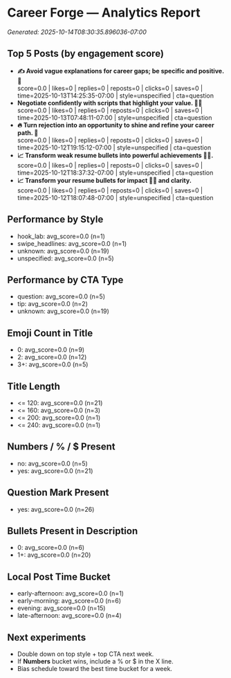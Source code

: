 # Career Forge — Analytics Report

_Generated: 2025-10-14T08:30:35.896036-07:00_

## Top 5 Posts (by engagement score)

- **✍️ Avoid vague explanations for career gaps; be specific and positive. 🌟**  
  score=0.0 | likes=0 | replies=0 | reposts=0 | clicks=0 | saves=0 | time=2025-10-13T14:25:35-07:00 | style=unspecified | cta=question
- **Negotiate confidently with scripts that highlight your value. 💼💪**  
  score=0.0 | likes=0 | replies=0 | reposts=0 | clicks=0 | saves=0 | time=2025-10-13T07:48:11-07:00 | style=unspecified | cta=question
- **🔥 Turn rejection into an opportunity to shine and refine your career path. 🌟**  
  score=0.0 | likes=0 | replies=0 | reposts=0 | clicks=0 | saves=0 | time=2025-10-12T19:15:12-07:00 | style=unspecified | cta=question
- **📈 Transform weak resume bullets into powerful achievements 💪✨.**  
  score=0.0 | likes=0 | replies=0 | reposts=0 | clicks=0 | saves=0 | time=2025-10-12T18:37:32-07:00 | style=unspecified | cta=question
- **📈 Transform your resume bullets for impact 🎯✨ and clarity.**  
  score=0.0 | likes=0 | replies=0 | reposts=0 | clicks=0 | saves=0 | time=2025-10-12T18:07:48-07:00 | style=unspecified | cta=question

## Performance by Style

- hook_lab: avg_score=0.0 (n=1)
- swipe_headlines: avg_score=0.0 (n=1)
- unknown: avg_score=0.0 (n=19)
- unspecified: avg_score=0.0 (n=5)

## Performance by CTA Type

- question: avg_score=0.0 (n=5)
- tip: avg_score=0.0 (n=2)
- unknown: avg_score=0.0 (n=19)

## Emoji Count in Title

- 0: avg_score=0.0 (n=9)
- 2: avg_score=0.0 (n=12)
- 3+: avg_score=0.0 (n=5)

## Title Length

- <= 120: avg_score=0.0 (n=21)
- <= 160: avg_score=0.0 (n=3)
- <= 200: avg_score=0.0 (n=1)
- <= 240: avg_score=0.0 (n=1)

## Numbers / % / $ Present

- no: avg_score=0.0 (n=5)
- yes: avg_score=0.0 (n=21)

## Question Mark Present

- yes: avg_score=0.0 (n=26)

## Bullets Present in Description

- 0: avg_score=0.0 (n=6)
- 1+: avg_score=0.0 (n=20)

## Local Post Time Bucket

- early-afternoon: avg_score=0.0 (n=1)
- early-morning: avg_score=0.0 (n=6)
- evening: avg_score=0.0 (n=15)
- late-afternoon: avg_score=0.0 (n=4)

## Next experiments

- Double down on top style + top CTA next week.
- If **Numbers** bucket wins, include a % or $ in the X line.
- Bias schedule toward the best time bucket for a week.